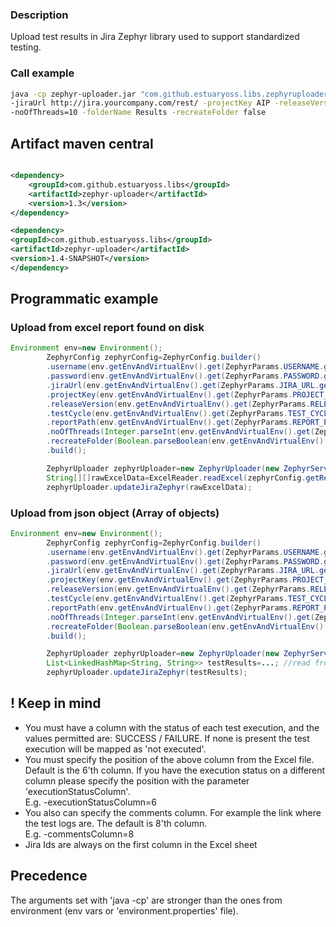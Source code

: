 ### Description

Upload test results in Jira Zephyr library used to support standardized testing.

### Call example

```bash
java -cp zephyr-uploader.jar "com.github.estuaryoss.libs.zephyruploader.Main" -username auto-robot -password mySecretPasswd123! \
-jiraUrl http://jira.yourcompany.com/rest/ -projectKey AIP -releaseVersion 1.2-UP2020 -testCycle Regression -reportPath Regression_FTP.xls \
-noOfThreads=10 -folderName Results -recreateFolder false 
```

## Artifact maven central

```xml

<dependency>
    <groupId>com.github.estuaryoss.libs</groupId>
    <artifactId>zephyr-uploader</artifactId>
    <version>1.3</version>
</dependency>

<dependency>
<groupId>com.github.estuaryoss.libs</groupId>
<artifactId>zephyr-uploader</artifactId>
<version>1.4-SNAPSHOT</version>
</dependency>
```

## Programmatic example

### Upload from excel report found on disk

```java
Environment env=new Environment();
        ZephyrConfig zephyrConfig=ZephyrConfig.builder()
        .username(env.getEnvAndVirtualEnv().get(ZephyrParams.USERNAME.getZephyrParam()))
        .password(env.getEnvAndVirtualEnv().get(ZephyrParams.PASSWORD.getZephyrParam()))
        .jiraUrl(env.getEnvAndVirtualEnv().get(ZephyrParams.JIRA_URL.getZephyrParam()))
        .projectKey(env.getEnvAndVirtualEnv().get(ZephyrParams.PROJECT_KEY.getZephyrParam()))
        .releaseVersion(env.getEnvAndVirtualEnv().get(ZephyrParams.RELEASE_VERSION.getZephyrParam()))
        .testCycle(env.getEnvAndVirtualEnv().get(ZephyrParams.TEST_CYCLE.getZephyrParam()))
        .reportPath(env.getEnvAndVirtualEnv().get(ZephyrParams.REPORT_PATH.getZephyrParam()))
        .noOfThreads(Integer.parseInt(env.getEnvAndVirtualEnv().get(ZephyrParams.NO_OF_THREADS.getZephyrParam())))
        .recreateFolder(Boolean.parseBoolean(env.getEnvAndVirtualEnv().get(ZephyrParams.RECREATE_FOLDER.getZephyrParam())));
        .build();

        ZephyrUploader zephyrUploader=new ZephyrUploader(new ZephyrService(zephyrConfig));
        String[][]rawExcelData=ExcelReader.readExcel(zephyrConfig.getReportPath());
        zephyrUploader.updateJiraZephyr(rawExcelData);
```

### Upload from json object (Array of objects)

```java
Environment env=new Environment();
        ZephyrConfig zephyrConfig=ZephyrConfig.builder()
        .username(env.getEnvAndVirtualEnv().get(ZephyrParams.USERNAME.getZephyrParam()))
        .password(env.getEnvAndVirtualEnv().get(ZephyrParams.PASSWORD.getZephyrParam()))
        .jiraUrl(env.getEnvAndVirtualEnv().get(ZephyrParams.JIRA_URL.getZephyrParam()))
        .projectKey(env.getEnvAndVirtualEnv().get(ZephyrParams.PROJECT_KEY.getZephyrParam()))
        .releaseVersion(env.getEnvAndVirtualEnv().get(ZephyrParams.RELEASE_VERSION.getZephyrParam()))
        .testCycle(env.getEnvAndVirtualEnv().get(ZephyrParams.TEST_CYCLE.getZephyrParam()))
        .reportPath(env.getEnvAndVirtualEnv().get(ZephyrParams.REPORT_PATH.getZephyrParam()))
        .noOfThreads(Integer.parseInt(env.getEnvAndVirtualEnv().get(ZephyrParams.NO_OF_THREADS.getZephyrParam())))
        .recreateFolder(Boolean.parseBoolean(env.getEnvAndVirtualEnv().get(ZephyrParams.RECREATE_FOLDER.getZephyrParam())));
        .build();

        ZephyrUploader zephyrUploader=new ZephyrUploader(new ZephyrService(zephyrConfig));
        List<LinkedHashMap<String, String>> testResults=...; //read from disk and deserialize with Jackson, or get from Rest API
        zephyrUploader.updateJiraZephyr(testResults);
```

## ! Keep in mind

- You must have a column with the status of each test execution, and the values permitted are: SUCCESS / FAILURE. If
  none is present the test execution will be mapped as 'not executed'.
- You must specify the position of the above column from the Excel file. Default is the 6'th column. If you have the
  execution status on a different column please specify the position with the parameter 'executionStatusColumn'.   
  E.g. -executionStatusColumn=6
- You also can specify the comments column. For example the link where the test logs are. The default is 8'th column.   
  E.g. -commentsColumn=8
- Jira Ids are always on the first column in the Excel sheet

## Precedence

The arguments set with 'java -cp' are stronger than the ones from environment (env vars or 'environment.properties'
file).